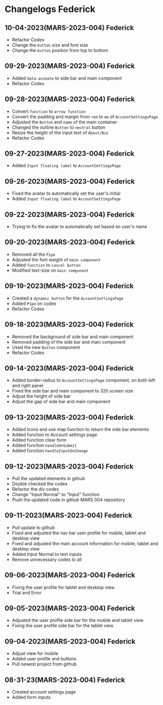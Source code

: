 # Changelogs Federick

## 10-04-2023(MARS-2023-004) Federick

-   Refactor Codes
-   Change the `button` size and font size
-   Change the `button` position from top to bottom

## 09-29-2023(MARS-2023-004) Federick

-   Added `data-animate` to side bar and main component
-   Refactor Codes

## 09-28-2023(MARS-2023-004) Federick

-   Convert `function` to `arrow function`
-   Convert the padding and margin from `rem` to `em` of `AccountSettingsPage`
-   Adjusted the `Button` and `name` of the main container
-   Changed the outline `Button` to `neutral` button
-   Resize the height of the input text of `About/Bio`
-   Refactor Codes

## 09-27-2023(MARS-2023-004) Federick

-   Added `Input floating label` to `AccountSettingsPage`

## 09-26-2023(MARS-2023-004) Federick

-   Fixed the avatar to automatically set the user's initial
-   Added `Input floating label` to `AccountSettingsPage`

## 09-22-2023(MARS-2023-004) Federick

-   Trying to fix the avatar to automatically set based on user's name

## 09-20-2023(MARS-2023-004) Federick

-   Removed all the `Pipe`
-   Adjusted the font weight of `main component`
-   Added `function` to `cancel button`
-   Modified text-size on `main component`

## 09-19-2023(MARS-2023-004) Federick

-   Created a `dynamic button` for the `AccountSettingsPage`
-   Added `Pipe` on codes
-   Refactor Codes

## 09-18-2023(MARS-2023-004) Federick

-   Removed the background of side bar and main component
-   Removed padding of the side bar and main component
-   Used the new `Button` component
-   Refactor Codes

## 09-14-2023(MARS-2023-004) Federick

-   Added border-radius to `AccountSettingsPage` component,
    on both left and right panel
-   Fixed the side bar and main component to 320 screen size
-   Adjust the height of side bar
-   Adjust the gap of side bar and main component

## 09-13-2023(MARS-2023-004) Federick

-   Added Icons and use map function to return the side bar elements
-   Added function to Account settings page
-   Added function clear form
-   Added function `handleOnSubmit`
-   Added function `handleInputOnChange`

## 09-12-2023(MARS-2023-004) Federick

-   Pull the updated elements in github
-   Double checked the codes
-   Refactor the div codes
-   Change "Input Normal" to "Input" function
-   Push the updated code in github MARS 004 repository

## 09-11-2023(MARS-2023-004) Federick

-   Pull update to github
-   Fixed and adjusted the nav bar user profile for mobile, tablet and desktop view
-   Fixed and adjusted the main account information for mobile,
    tablet and desktop view
-   Added Input Normal to text inputs
-   Remove unnecessary codes to all

## 09-06-2023(MARS-2023-004) Federick

-   Fixing the user profile for tablet and desktop view
-   Trial and Error

## 09-05-2023(MARS-2023-004) Federick

-   Adjusted the user profile side bar for the mobile and tablet view
-   Fixing the user profile side bar for the tablet view

## 09-04-2023(MARS-2023-004) Federick

-   Adjust view for mobile
-   Added user profile and buttons
-   Pull newest project from github

## 08-31-23(MARS-2023-004) Federick

-   Created account settings page
-   Added form inputs
